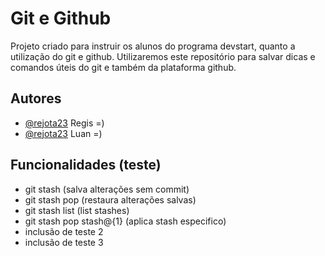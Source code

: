 # Git e Github

Projeto criado para instruir os alunos do programa devstart, quanto a utilização do git e github. Utilizaremos este repositório para salvar dicas e comandos úteis do git e também da plataforma github.

## Autores

- [@rejota23](https://www.github.com/rejota23) Regis =)
- [@rejota23](https://www.github.com/rejota23) Luan  =)

## Funcionalidades (teste)

- git stash (salva alterações sem commit)
- git stash pop (restaura alterações salvas)
- git stash list (list stashes)
- git stash pop stash@{1} (aplica stash especifico)
- inclusão de teste 2
- inclusão de teste 3

